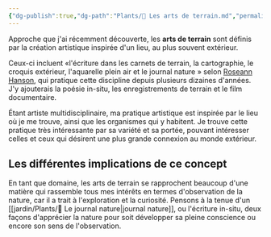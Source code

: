 ```yaml
---
{"dg-publish":true,"dg-path":"Plants/🌱 Les arts de terrain.md","permalink":"/plants/les-arts-de-terrain/","tags":["biodiversité","nature","expression","chronique-de-vie","dessin","pensée-visuelle","écriture","cartes"]}
---
```


Approche que j'ai récemment découverte, les **arts de terrain** sont définis par la création artistique inspirée d'un lieu, au plus souvent extérieur.

Ceux-ci incluent «l'écriture dans les carnets de terrain, la cartographie, le croquis extérieur, l'aquarelle plein air et le journal nature » selon [Roseann Hanson](https://www.exploringoverland.com/fieldarts), qui pratique cette discipline depuis plusieurs dizaines d'années. J'y ajouterais la poésie in-situ, les enregistrements de terrain et le film documentaire.

Étant artiste multidisciplinaire, ma pratique artistique est inspirée par le lieu où je me trouve, ainsi que les organismes qui y habitent. Je trouve cette pratique très intéressante par sa variété et sa portée, pouvant intéresser celles et ceux qui désirent une plus grande connexion au monde extérieur.
## Les différentes implications de ce concept

En tant que domaine, les arts de terrain se rapprochent beaucoup d'une matière qui rassemble tous mes intérêts en termes d'observation de la nature, car il a trait à l'exploration et la curiosité. Pensons à la tenue d'un [[jardin/Plants/🌱 Le journal nature\|journal nature]], ou l'écriture in-situ, deux façons d'apprécier la nature pour soit développer sa pleine conscience ou encore son sens de l'observation.

